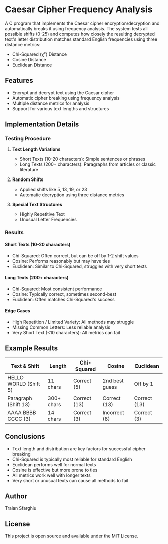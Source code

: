 # Caesar Cipher Frequency Analysis

A C program that implements the Caesar cipher encryption/decryption and automatically breaks it using frequency analysis. The system tests all possible shifts (0-25) and computes how closely the resulting decrypted text's letter distribution matches standard English frequencies using three distance metrics:

- Chi-Squared (χ²) Distance
- Cosine Distance
- Euclidean Distance

## Features

- Encrypt and decrypt text using the Caesar cipher
- Automatic cipher breaking using frequency analysis
- Multiple distance metrics for analysis
- Support for various text lengths and structures

## Implementation Details

### Testing Procedure

1. **Text Length Variations**
   - Short Texts (10-20 characters): Simple sentences or phrases
   - Long Texts (200+ characters): Paragraphs from articles or classic literature

2. **Random Shifts**
   - Applied shifts like 5, 13, 19, or 23
   - Automatic decryption using three distance metrics

3. **Special Text Structures**
   - Highly Repetitive Text
   - Unusual Letter Frequencies

### Results

#### Short Texts (10-20 characters)
- Chi-Squared: Often correct, but can be off by 1-2 shift values
- Cosine: Performs reasonably but may have ties
- Euclidean: Similar to Chi-Squared, struggles with very short texts

#### Long Texts (200+ characters)
- Chi-Squared: Most consistent performance
- Cosine: Typically correct, sometimes second-best
- Euclidean: Often matches Chi-Squared's success

#### Edge Cases
- High Repetition / Limited Variety: All methods may struggle
- Missing Common Letters: Less reliable analysis
- Very Short Text (<10 characters): All metrics can fail

## Example Results

| Text & Shift | Length | Chi-Squared | Cosine | Euclidean |
|--------------|---------|-------------|---------|-----------|
| HELLO WORLD (Shift 5) | 11 chars | Correct (5) | 2nd best guess | Off by 1 |
| Paragraph (Shift 13) | 300+ chars | Correct (13) | Correct (13) | Correct (13) |
| AAAA BBBB CCCC (3) | 14 chars | Correct (3) | Incorrect (8) | Correct (3) |

## Conclusions

- Text length and distribution are key factors for successful cipher breaking
- Chi-Squared is typically most reliable for standard English
- Euclidean performs well for normal texts
- Cosine is effective but more prone to ties
- All metrics work well with longer texts
- Very short or unusual texts can cause all methods to fail

## Author

Traian Sfarghiu

## License

This project is open source and available under the MIT License. 
